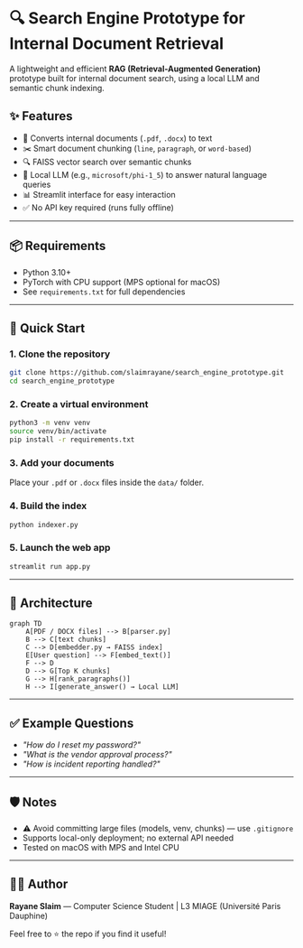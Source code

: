 # 🔍 Search Engine Prototype for Internal Document Retrieval

A lightweight and efficient **RAG (Retrieval-Augmented Generation)** prototype built for internal document search, using a local LLM and semantic chunk indexing.

## ✨ Features

- 📁 Converts internal documents (`.pdf`, `.docx`) to text
- ✂️ Smart document chunking (`line`, `paragraph`, or `word-based`)
- 🔍 FAISS vector search over semantic chunks
- 🧠 Local LLM (e.g., `microsoft/phi-1_5`) to answer natural language queries
- 📊 Streamlit interface for easy interaction
- ✅ No API key required (runs fully offline)

---

## 📦 Requirements

- Python 3.10+
- PyTorch with CPU support (MPS optional for macOS)
- See `requirements.txt` for full dependencies

---

## 🚀 Quick Start

### 1. Clone the repository

```bash
git clone https://github.com/slaimrayane/search_engine_prototype.git
cd search_engine_prototype
```

### 2. Create a virtual environment

```bash
python3 -m venv venv
source venv/bin/activate
pip install -r requirements.txt
```

### 3. Add your documents

Place your `.pdf` or `.docx` files inside the `data/` folder.

### 4. Build the index

```bash
python indexer.py
```

### 5. Launch the web app

```bash
streamlit run app.py
```

---

## 🧠 Architecture

```mermaid
graph TD
    A[PDF / DOCX files] --> B[parser.py]
    B --> C[text chunks]
    C --> D[embedder.py → FAISS index]
    E[User question] --> F[embed_text()]
    F --> D
    D --> G[Top K chunks]
    G --> H[rank_paragraphs()]
    H --> I[generate_answer() → Local LLM]
```

---

## ✅ Example Questions

- *"How do I reset my password?"*
- *"What is the vendor approval process?"*
- *"How is incident reporting handled?"*

---

## 🛡️ Notes

- ⚠️ Avoid committing large files (models, venv, chunks) — use `.gitignore`
- Supports local-only deployment; no external API needed
- Tested on macOS with MPS and Intel CPU

---

## 🧑‍💻 Author

**Rayane Slaim** — Computer Science Student | L3 MIAGE (Université Paris Dauphine)

Feel free to ⭐️ the repo if you find it useful!